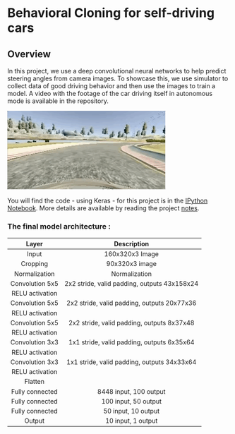 # Behavioral Cloning for self-driving cars

[//]: # (Image References)

[video_gif]: ./data/final_video.gif "Final video gif"
[loss]: ./data/loss.png "loss per epochs"


## Overview

In this project, we use a deep convolutional neural networks to help predict steering angles from camera images. To showcase this, we use simulator to collect data of good driving behavior and then use the images to train a model. A video with the footage of the car driving itself in autonomous mode is available in the repository.

![alt text][video_gif] 

You will find the code - using Keras - for this project is in the [IPython Notebook](https://github.com/itismouad/behavioral_cloning/blob/master/notebooks/Behavioral%20Cloning.ipynb). More details are available by reading the project [notes](https://github.com/itismouad/behavioral_cloning/blob/master/behavioral_cloning.md).


### The final model architecture :


| Layer         		| Description    	        					| 
|:---------------------:|:---------------------------------------------:| 
| Input         		| 160x320x3 Image                 	   			| 
| Cropping         		| 90x320x3 image                 	   			| 
| Normalization     	| Normalization		                            |
| Convolution 5x5     	| 2x2 stride, valid padding, outputs 43x158x24 	|
| RELU activation		|												|
| Convolution 5x5	    | 2x2 stride, valid padding, outputs 20x77x36   |
| RELU activation       |                                               |
| Convolution 5x5	    | 2x2 stride, valid padding, outputs 8x37x48    |
| RELU activation       |                                               |
| Convolution 3x3	    | 1x1 stride, valid padding, outputs 6x35x64    |
| RELU activation       |                                               |
| Convolution 3x3	    | 1x1 stride, valid padding, outputs 34x33x64   |
| RELU activation       |                                               |
| Flatten               |                                               |
| Fully connected		| 8448 input, 100 output     					|
| Fully connected		| 100 input, 50 output     				     	|
| Fully connected		| 50 input, 10 output     				     	|
| Output         		| 10 input, 1 output     				     	|